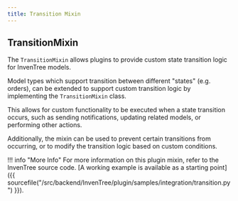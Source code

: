 ```yaml
---
title: Transition Mixin
---
```


## TransitionMixin

The `TransitionMixin` allows plugins to provide custom state transition logic for InvenTree models.

Model types which support transition between different "states" (e.g. orders), can be extended to support custom transition logic by implementing the `TransitionMixin` class.

This allows for custom functionality to be executed when a state transition occurs, such as sending notifications, updating related models, or performing other actions.

Additionally, the mixin can be used to prevent certain transitions from occurring, or to modify the transition logic based on custom conditions.

!!! info "More Info"
    For more information on this plugin mixin, refer to the InvenTree source code. [A working example is available as a starting point]({{ sourcefile("/src/backend/InvenTree/plugin/samples/integration/transition.py") }}).
